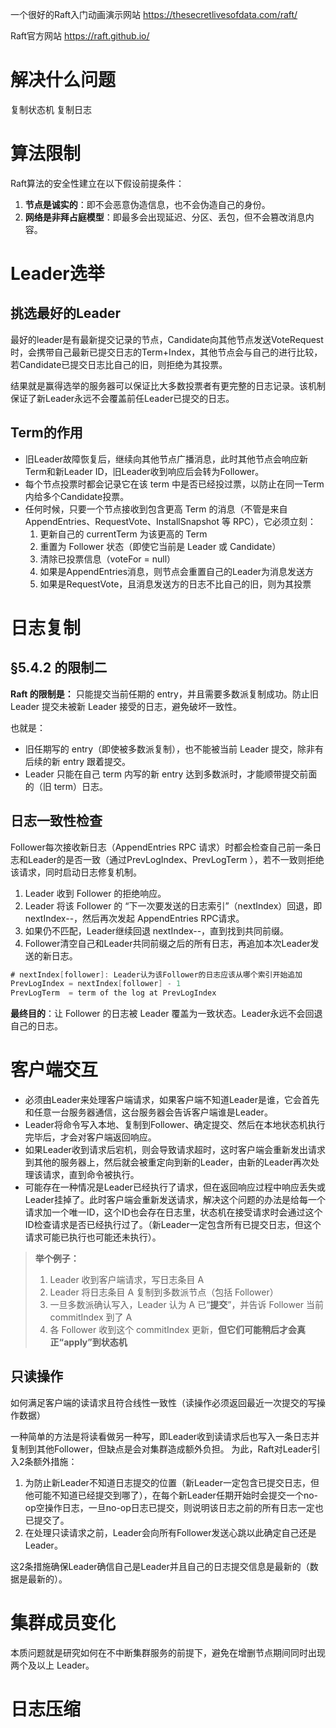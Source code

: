 一个很好的Raft入门动画演示网站
https://thesecretlivesofdata.com/raft/

Raft官方网站
https://raft.github.io/
# 解决什么问题
复制状态机
复制日志

# 算法限制

Raft算法的安全性建立在以下假设前提条件：
1. **节点是诚实的**：即不会恶意伪造信息，也不会伪造自己的身份。
2. **网络是非拜占庭模型**：即最多会出现延迟、分区、丢包，但不会篡改消息内容。


# Leader选举
## 挑选最好的Leader
最好的leader是有最新提交记录的节点，Candidate向其他节点发送VoteRequest时，会携带自己最新已提交日志的Term+Index，其他节点会与自己的进行比较，若Candidate已提交日志比自己的旧，则拒绝为其投票。

结果就是赢得选举的服务器可以保证比大多数投票者有更完整的日志记录。该机制保证了新Leader永远不会覆盖前任Leader已提交的日志。
## Term的作用
- 旧Leader故障恢复后，继续向其他节点广播消息，此时其他节点会响应新Term和新Leader ID，旧Leader收到响应后会转为Follower。
- 每个节点投票时都会记录它在该 term 中是否已经投过票，以防止在同一Term内给多个Candidate投票。
- 任何时候，只要一个节点接收到包含更高 Term 的消息（不管是来自 AppendEntries、RequestVote、InstallSnapshot 等 RPC），它必须立刻：
	1. 更新自己的 currentTerm 为该更高的 Term
	2. 重置为 Follower 状态（即使它当前是 Leader 或 Candidate）
	3. 清除已投票信息（voteFor = null）
	4. 如果是AppendEntries消息，则节点会重置自己的Leader为消息发送方
	5. 如果是RequestVote，且消息发送方的日志不比自己的旧，则为其投票



# 日志复制

## §5.4.2 的限制二

**Raft 的限制是：**
只能提交当前任期的 entry，并且需要多数派复制成功。防止旧 Leader 提交未被新 Leader 接受的日志，避免破坏一致性。

也就是：
- 旧任期写的 entry（即使被多数派复制），也不能被当前 Leader 提交，除非有后续的新 entry 跟着提交。
- Leader 只能在自己 term 内写的新 entry 达到多数派时，才能顺带提交前面的（旧 term）日志。
## 日志一致性检查
Follower每次接收新日志（AppendEntries RPC 请求）时都会检查自己前一条日志和Leader的是否一致（通过PrevLogIndex、PrevLogTerm ），若不一致则拒绝该请求，同时启动日志修复机制。
1. Leader 收到 Follower 的拒绝响应。
2. Leader 将该 Follower 的 “下一次要发送的日志索引”（nextIndex）回退，即 nextIndex--，然后再次发起 AppendEntries RPC请求。
4. 如果仍不匹配，Leader继续回退 nextIndex--，直到找到共同前缀。
5. Follower清空自己和Leader共同前缀之后的所有日志，再追加本次Leader发送的新日志。
```go
# nextIndex[follower]: Leader认为该Follower的日志应该从哪个索引开始追加
PrevLogIndex = nextIndex[follower] - 1
PrevLogTerm  = term of the log at PrevLogIndex
```
**最终目的**：让 Follower 的日志被 Leader 覆盖为一致状态。Leader永远不会回退自己的日志。

# 客户端交互
- 必须由Leader来处理客户端请求，如果客户端不知道Leader是谁，它会首先和任意一台服务器通信，这台服务器会告诉客户端谁是Leader。
- Leader将命令写入本地、复制到Follower、确定提交、然后在本地状态机执行完毕后，才会对客户端返回响应。
- 如果Leader收到请求后宕机，则会导致请求超时，这时客户端会重新发出请求到其他的服务器上，然后就会被重定向到新的Leader，由新的Leader再次处理该请求，直到命令被执行。
- 可能存在一种情况是Leader已经执行了请求，但在返回响应过程中响应丢失或Leader挂掉了。此时客户端会重新发送请求，解决这个问题的办法是给每一个请求加一个唯一ID，这个ID也会存在日志里，状态机在接受请求时会通过这个ID检查请求是否已经执行过了。（新Leader一定包含所有已提交日志，但这个请求可能已执行也可能还未执行）。
> **举个例子：**
>1. Leader 收到客户端请求，写日志条目 A  
>2. Leader 将日志条目 A 复制到多数派节点（包括 Follower）
>3. 一旦多数派确认写入，Leader 认为 A 已“**提交**”，并告诉 Follower 当前 commitIndex 到了 A
>4. 各 Follower 收到这个 commitIndex 更新，**但它们可能稍后才会真正“apply”到状态机**

## 只读操作
如何满足客户端的读请求且符合线性一致性（读操作必须返回最近一次提交的写操作数据）

一种简单的方法是将读看做另一种写，即Leader收到读请求后也写入一条日志并复制到其他Follower，但缺点是会对集群造成额外负担。
为此，Raft对Leader引入2条额外措施：
1. 为防止新Leader不知道日志提交的位置（新Leader一定包含已提交日志，但他可能不知道已经提交到哪了），在每个新Leader任期开始时会提交一个no-op空操作日志，一旦no-op日志已提交，则说明该日志之前的所有日志一定也已提交了。
2. 在处理只读请求之前，Leader会向所有Follower发送心跳以此确定自己还是Leader。

这2条措施确保Leader确信自己是Leader并且自己的日志提交信息是最新的（数据是最新的）。

# 集群成员变化
本质问题就是研究如何在不中断集群服务的前提下，避免在增删节点期间同时出现两个及以上 Leader。

# 日志压缩
